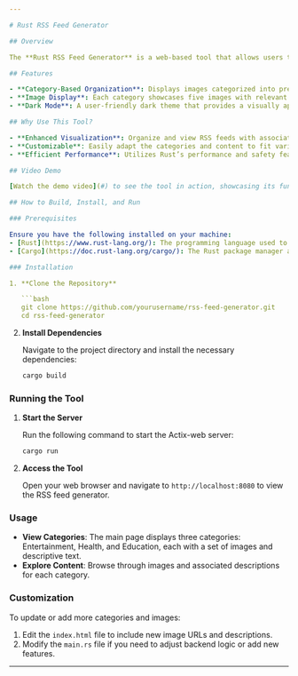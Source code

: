 ```yaml
---

# Rust RSS Feed Generator

## Overview

The **Rust RSS Feed Generator** is a web-based tool that allows users to generate and display RSS feeds with images organized into categories. Built using Rust with the Actix-web framework, this tool offers a streamlined and efficient way to manage and visualize RSS feeds for various content types such as Entertainment, Health, and Education.

## Features

- **Category-Based Organization**: Displays images categorized into predefined sections: Entertainment, Health, and Education.
- **Image Display**: Each category showcases five images with relevant information, enhancing visual engagement.
- **Dark Mode**: A user-friendly dark theme that provides a visually appealing experience.

## Why Use This Tool?

- **Enhanced Visualization**: Organize and view RSS feeds with associated images for a richer content experience.
- **Customizable**: Easily adapt the categories and content to fit various needs.
- **Efficient Performance**: Utilizes Rust’s performance and safety features to deliver a responsive and reliable tool.

## Video Demo

[Watch the demo video](#) to see the tool in action, showcasing its functionality and ease of use.

## How to Build, Install, and Run

### Prerequisites

Ensure you have the following installed on your machine:
- [Rust](https://www.rust-lang.org/): The programming language used to build the application.
- [Cargo](https://doc.rust-lang.org/cargo/): The Rust package manager and build system.

### Installation

1. **Clone the Repository**

   ```bash
   git clone https://github.com/yourusername/rss-feed-generator.git
   cd rss-feed-generator
   ```

2. **Install Dependencies**

   Navigate to the project directory and install the necessary dependencies:

   ```bash
   cargo build
   ```

### Running the Tool

1. **Start the Server**

   Run the following command to start the Actix-web server:

   ```bash
   cargo run
   ```

2. **Access the Tool**

   Open your web browser and navigate to `http://localhost:8080` to view the RSS feed generator.

### Usage

- **View Categories**: The main page displays three categories: Entertainment, Health, and Education, each with a set of images and descriptive text.
- **Explore Content**: Browse through images and associated descriptions for each category.

### Customization

To update or add more categories and images:
1. Edit the `index.html` file to include new image URLs and descriptions.
2. Modify the `main.rs` file if you need to adjust backend logic or add new features.


---
```


